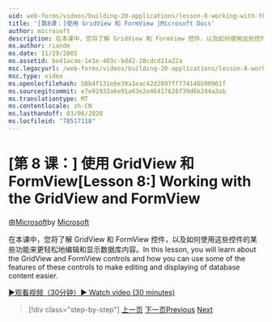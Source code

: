 ```yaml
---
uid: web-forms/videos/building-20-applications/lesson-8-working-with-the-gridview-and-formview
title: '[第8课：]使用 GridView 和 FormView |Microsoft Docs'
author: microsoft
description: 在本课中，您将了解 GridView 和 FormView 控件，以及如何使用这些控件的某些功能进行编辑和显示 。
ms.author: riande
ms.date: 11/29/2005
ms.assetid: be41acae-1e1e-403c-bdd2-28cdcd11a22a
msc.legacyurl: /web-forms/videos/building-20-applications/lesson-8-working-with-the-gridview-and-formview
msc.type: video
ms.openlocfilehash: 58b4f131e6e39a1eac42d2897ff774146b90961f
ms.sourcegitcommit: e7e91932a6e91a63e2e46417626f39d6b244a3ab
ms.translationtype: MT
ms.contentlocale: zh-CN
ms.lasthandoff: 03/06/2020
ms.locfileid: "78517118"
---
```

# <a name="lesson-8-working-with-the-gridview-and-formview"></a><span data-ttu-id="a27e1-103">[第 8 课：] 使用 GridView 和 FormView</span><span class="sxs-lookup"><span data-stu-id="a27e1-103">[Lesson 8:] Working with the GridView and FormView</span></span>

<span data-ttu-id="a27e1-104">由[Microsoft](https://github.com/microsoft)</span><span class="sxs-lookup"><span data-stu-id="a27e1-104">by [Microsoft](https://github.com/microsoft)</span></span>

<span data-ttu-id="a27e1-105">在本课中，您将了解 GridView 和 FormView 控件，以及如何使用这些控件的某些功能来更轻松地编辑和显示数据库内容。</span><span class="sxs-lookup"><span data-stu-id="a27e1-105">In this lesson, you will learn about the GridView and FormView controls and how you can use some of the features of these controls to make editing and displaying of database content easier.</span></span>

[<span data-ttu-id="a27e1-106">&#9654;观看视频（30分钟）</span><span class="sxs-lookup"><span data-stu-id="a27e1-106">&#9654; Watch video (30 minutes)</span></span>](https://channel9.msdn.com/Blogs/ASP-NET-Site-Videos/lesson-8-working-with-the-gridview-and-formview)

> [!div class="step-by-step"]
> <span data-ttu-id="a27e1-107">[上一页](lesson-7-databinding-to-user-interface-controls.md)
> [下一页](watch-aspnet-development-in-action.md)</span><span class="sxs-lookup"><span data-stu-id="a27e1-107">[Previous](lesson-7-databinding-to-user-interface-controls.md)
[Next](watch-aspnet-development-in-action.md)</span></span>
